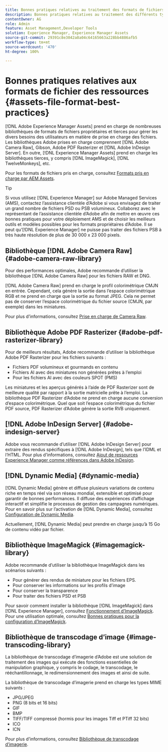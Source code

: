 ```yaml
---
title: Bonnes pratiques relatives au traitement des formats de fichiers pris en charge
description: Bonnes pratiques relatives au traitement des différents types de fichiers pris en charge à l’aide de [!DNL Experience Manager Assets].
contentOwner: AG
role: Admin
feature: Asset Management,Developer Tools
solution: Experience Manager, Experience Manager Assets
source-git-commit: 29391c8e3042a8a04c64165663a228bb4886afb5
workflow-type: tm+mt
source-wordcount: '470'
ht-degree: 100%

---
```


# Bonnes pratiques relatives aux formats de fichier des ressources {#assets-file-format-best-practices}

[!DNL Adobe Experience Manager Assets] prend en charge de nombreuses bibliothèques de formats de fichiers propriétaires et tierces pour gérer les divers besoins des utilisateurs en matière de prise en charge des fichiers. Les bibliothèques Adobe prises en charge comprennent [!DNL Adobe Camera Raw], Gibson, Adobe PDF Rasterizer et [!DNL Adobe InDesign Server]. En outre, [!DNL Experience Manager Assets] prend en charge les bibliothèques tierces, y compris [!DNL ImageMagick], [!DNL TwelveMonkeys], etc.

Pour les formats de fichiers pris en charge, consultez [Formats pris en charge par AEM Assets](/help/assets/assets-formats.md).

>[!TIP]
>
>Si vous utilisez [!DNL Experience Manager] sur Adobe Managed Services (AMS), contactez l’assistance clientèle d’Adobe si vous envisagez de traiter un grand nombre de fichiers PSD ou PSB volumineux. Collaborez avec le représentant de l’assistance clientèle d’Adobe afin de mettre en œuvre ces bonnes pratiques pour votre déploiement AMS et de choisir les meilleurs outils et modèles possibles pour les formats propriétaires d’Adobe. Il se peut qu’[!DNL Experience Manager] ne puisse pas traiter des fichiers PSB à très haute résolution de plus de 30 000 x 23 000 pixels.

## Bibliothèque [!DNL Adobe Camera Raw] {#adobe-camera-raw-library}

Pour des performances optimales, Adobe recommande d’utiliser la bibliothèque [!DNL Adobe Camera Raw] pour les fichiers RAW et DNG.

[!DNL Adobe Camera Raw] prend en charge le profil colorimétrique CMJN en entrée. Cependant, cela génère la sortie dans l’espace colorimétrique RGB et ne prend en charge que la sortie au format JPEG. Cela ne permet pas de conserver l’espace colorimétrique du fichier source (CMJN, par exemple) dans les miniatures.

Pour plus d’informations, consultez [Prise en charge de Camera Raw](/help/assets/camera-raw.md).

## Bibliothèque Adobe PDF Rasterizer {#adobe-pdf-rasterizer-library}

Pour de meilleurs résultats, Adobe recommande d’utiliser la bibliothèque Adobe PDF Rasterizer pour les fichiers suivants :

* Fichiers PDF volumineux et gourmands en contenu
* Fichiers AI avec des miniatures non générées prêtes à l’emploi
* Pour les fichiers AI avec des couleurs SPOT (PMS)

Les miniatures et les aperçus générés à l’aide de PDF Rasterizer sont de meilleure qualité par rapport à la sortie matricielle prête à l’emploi. La bibliothèque PDF Rasterizer d’Adobe ne prend en charge aucune conversion d’espace colorimétrique. Quel que soit l’espace colorimétrique du fichier PDF source, PDF Rasterizer d’Adobe génère la sortie RVB uniquement.

## [!DNL Adobe InDesign Server] {#adobe-indesign-server}

Adobe vous recommande d’utiliser [!DNL Adobe InDesign Server] pour extraire des rendus spécifiques à [!DNL Adobe InDesign], tels que l’IDML et l’HTML. Pour plus d’informations, consultez [Ajout de ressources Experience Manager comme références dans Adobe InDesign](/help/assets/managing-linked-subassets.md#refai).

## [!DNL Dynamic Media] {#dynamic-media}

[!DNL Dynamic Media] génère et diffuse plusieurs variations de contenu riche en temps réel via son réseau mondial, extensible et optimisé pour garantir de bonnes performances. Il diffuse des expériences d’affichage interactif et simplifie le processus de gestion des campagnes numériques. Pour en savoir plus sur l’activation de [!DNL Dynamic Media], consultez [Configuration de Dynamic Media](/help/assets/config-dynamic.md).

Actuellement, [!DNL Dynamic Media] peut prendre en charge jusqu’à 15 Go de contenu vidéo par fichier.

## Bibliothèque ImageMagick {#imagemagick-library}

Adobe recommande d’utiliser la bibliothèque ImageMagick dans les scénarios suivants :

* Pour générer des rendus de miniature pour les fichiers EPS.
* Pour conserver les informations sur les profils d’image
* Pour conserver la transparence
* Pour traiter des fichiers PSD et PSB

Pour savoir comment installer la bibliothèque [!DNL ImageMagick] dans [!DNL Experience Manager], consultez [Fonctionnement d’ImageMagick](/help/assets/media-handlers.md#an-example-using-imagemagick). Pour une utilisation optimale, consultez [Bonnes pratiques pour la configuration d’ImageMagick](/help/assets/best-practices-for-imagemagick.md).

## Bibliothèque de transcodage d’image {#image-transcoding-library}

La bibliothèque de transcodage d’imagerie d’Adobe est une solution de traitement des images qui exécute des fonctions essentielles de manipulation graphique, y compris le codage, le transcodage, le rééchantillonnage, le redimensionnement des images et ainsi de suite.

La bibliothèque de transcodage d’imagerie prend en charge les types MIME suivants :

* JPG/JPEG
* PNG (8 bits et 16 bits)
* GIF
* BMP
* TIFF/TIFF compressé (hormis pour les images Tiff et PTiff 32 bits)
* ICO
* ICN

Pour plus d’informations, consultez [Bibliothèque de transcodage d’imagerie](/help/assets/imaging-transcoding-library.md).

